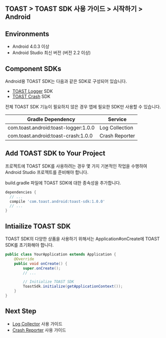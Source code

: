 ## TOAST > TOAST SDK 사용 가이드 > 시작하기 > Android

## Environments

* Android 4.0.3 이상
* Android Studio 최신 버전 (버전 2.2 이상)

## Component SDKs

Android용 TOAST SDK는 다음과 같은 SDK로 구성되어 있습니다.

* [TOAST Logger](./log-collector-android) SDK
* [TOAST Crash](./crash-reporter-android) SDK

전체 TOAST SDK 기능이 필요하지 않은 경우 앱에 필요한 SDK만 사용할 수 있습니다.

| Gradle Dependency | Service |
| --- | --- |
| com.toast.android:toast-logger:1.0.0 | Log Collection |
| com.toast.android:toast-crash:1.0.0 | Crash Reporter |

## Add TOAST SDK to Your Project

프로젝트에 TOAST SDK를 사용하려는 경우 몇 가지 기본적인 작업을 수행하여 Android Studio 프로젝트를 준비해야 합니다.

build.gradle 파일에 TOAST SDK에 대한 종속성을 추가합니다.

```groovy
dependencies {
  // ...
  compile 'com.toast.android:toast-sdk:1.0.0'
  // ...
}
```

## Intiailize TOAST SDK

TOAST SDK의 다양한 상품을 사용하기 위해서는 Application#onCreate에 TOAST SDK를 초기화해야 합니다.

```java
public class YourApplication extends Application {
    @Override
    public void onCreate() {
        super.onCreate();
        // ...

        // Initialize TOAST SDK
        ToastSdk.initialize(getApplicationContext());
    }
}
```

## Next Step

* [Log Collector](./log-collection-android) 사용 가이드
* [Crash Reporter](./crash-reporter-android) 사용 가이드

